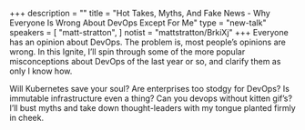 +++
description = ""
title = "Hot Takes, Myths, And Fake News - Why Everyone Is Wrong About DevOps Except For Me"
type = "new-talk"
speakers = [
        "matt-stratton",
]
notist = "mattstratton/BrkiXj"
+++
Everyone has an opinion about DevOps. The problem is, most people’s
opinions are wrong. In this Ignite, I’ll spin through some of the more
popular misconceptions about DevOps of the last year or so, and clarify
them as only I know how.

Will Kubernetes save your soul? Are enterprises too stodgy for DevOps?
Is immutable infrastructure even a thing? Can you devops without kitten
gif’s? I’ll bust myths and take down thought-leaders with my tongue
planted firmly in cheek.